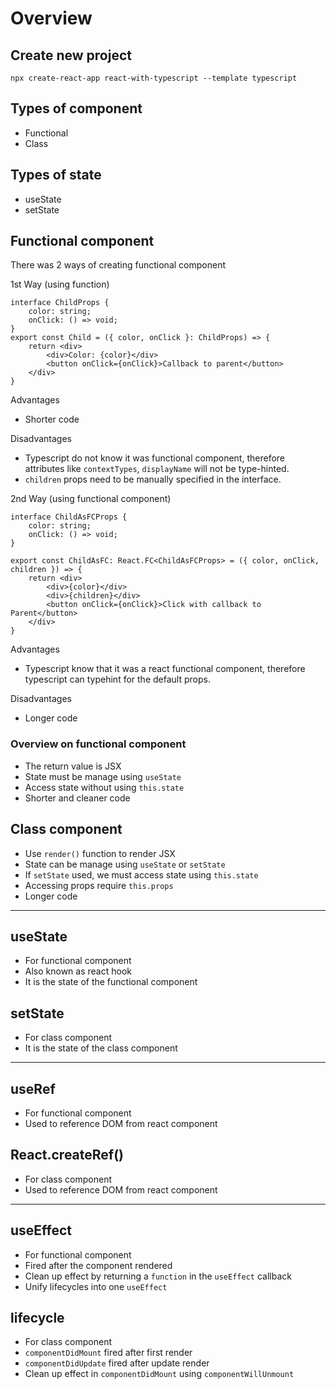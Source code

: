 # Overview

## Create new project
```
npx create-react-app react-with-typescript --template typescript
```
## Types of component
- Functional
- Class

## Types of state
- useState
- setState

## Functional component
There was 2 ways of creating functional component

1st Way (using function)
```
interface ChildProps {
    color: string;
    onClick: () => void;
}
export const Child = ({ color, onClick }: ChildProps) => {
    return <div>
        <div>Color: {color}</div>
        <button onClick={onClick}>Callback to parent</button>
    </div>
}
```
Advantages
- Shorter code

Disadvantages
- Typescript do not know it was functional component, therefore attributes like `contextTypes`, `displayName` will not be type-hinted.
- `children` props need to be manually specified in the interface.

2nd Way (using functional component)
```
interface ChildAsFCProps {
    color: string;
    onClick: () => void;
}

export const ChildAsFC: React.FC<ChildAsFCProps> = ({ color, onClick, children }) => {
    return <div>
        <div>{color}</div>
        <div>{children}</div>
        <button onClick={onClick}>Click with callback to Parent</button>
    </div>
}
```
Advantages
- Typescript know that it was a react functional component, therefore typescript can typehint for the default props.

Disadvantages
- Longer code

### Overview on functional component
- The return value is JSX
- State must be manage using `useState`
- Access state without using `this.state`
- Shorter and cleaner code

## Class component
- Use `render()` function to render JSX
- State can be manage using `useState` or `setState`
- If `setState` used, we must access state using `this.state`
- Accessing props require `this.props`
- Longer code
---

## useState
- For functional component
- Also known as react hook
- It is the state of the functional component

## setState
- For class component
- It is the state of the class component

---

## useRef
- For functional component
- Used to reference DOM from react component

## React.createRef()
- For class component
- Used to reference DOM from react component

---

## useEffect
- For functional component
- Fired after the component rendered
- Clean up effect by returning a `function` in the `useEffect` callback
- Unify lifecycles into one `useEffect`

## lifecycle
- For class component
- `componentDidMount` fired after first render
- `componentDidUpdate` fired after update render
- Clean up effect in `componentDidMount` using `componentWillUnmount`